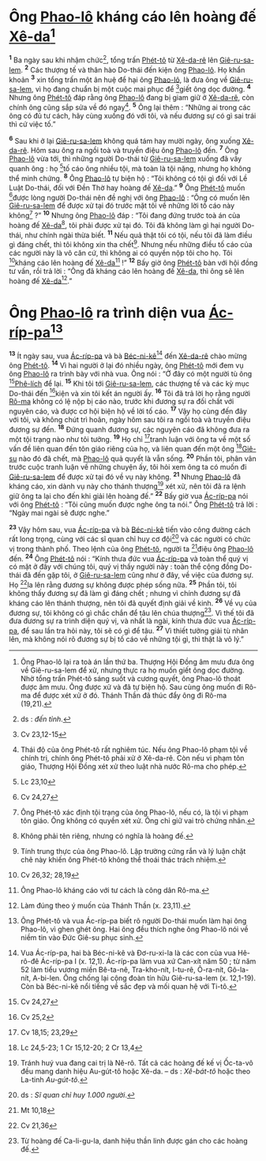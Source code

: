 # Ông [Phao-lô]() kháng cáo lên hoàng đế [Xê-da]()[^1]
<sup><b>1</b></sup> Ba ngày sau khi nhậm chức[^2], tổng trấn [Phét-tô]() từ [Xê-da-rê]() lên [Giê-ru-sa-lem](). <sup><b>2</b></sup> Các thượng tế và thân hào Do-thái đến kiện ông [Phao-lô](). Họ khẩn khoản <sup><b>3</b></sup> xin tổng trấn một ân huệ để hại ông [Phao-lô](), là đưa ông về [Giê-ru-sa-lem](), vì họ đang chuẩn bị một cuộc mai phục để [^1*]giết ông dọc đường. <sup><b>4</b></sup> Nhưng ông [Phét-tô]() đáp rằng ông [Phao-lô]() đang bị giam giữ ở [Xê-da-rê](), còn chính ông cũng sắp sửa về đó ngay[^3]. <sup><b>5</b></sup> Ông lại thêm : “Những ai trong các ông có đủ tư cách, hãy cùng xuống đó với tôi, và nếu đương sự có gì sai trái thì cứ việc tố.”

<sup><b>6</b></sup> Sau khi ở lại [Giê-ru-sa-lem]() không quá tám hay mười ngày, ông xuống [Xê-da-rê](). Hôm sau ông ra ngồi toà và truyền điệu ông [Phao-lô]() đến. <sup><b>7</b></sup> Ông [Phao-lô]() vừa tới, thì những người Do-thái từ [Giê-ru-sa-lem]() xuống đã vây quanh ông : họ [^2*]tố cáo ông nhiều tội, mà toàn là tội nặng, nhưng họ không thể minh chứng. <sup><b>8</b></sup> Ông [Phao-lô]() tự biện hộ : “Tôi không có tội gì đối với Lề Luật Do-thái, đối với Đền Thờ hay hoàng đế [Xê-da]().” <sup><b>9</b></sup> Ông [Phét-tô]() muốn [^3*]được lòng người Do-thái nên đề nghị với ông [Phao-lô]() : “Ông có muốn lên [Giê-ru-sa-lem]() để được xử tại đó trước mặt tôi về những lời tố cáo này không[^4] ?” <sup><b>10</b></sup> Nhưng ông [Phao-lô]() đáp : “Tôi đang đứng trước toà án của hoàng đế [Xê-da]()[^5], tôi phải được xử tại đó. Tôi đã không làm gì hại người Do-thái, như chính ngài thừa biết. <sup><b>11</b></sup> Nếu quả thật tôi có tội, nếu tôi đã làm điều gì đáng chết, thì tôi không xin tha chết[^6]. Nhưng nếu những điều tố cáo của các người này là vô căn cứ, thì không ai có quyền nộp tôi cho họ. Tôi [^4*]kháng cáo lên hoàng đế [Xê-da]()[^7] !” <sup><b>12</b></sup> Bấy giờ ông [Phét-tô]() bàn với hội đồng tư vấn, rồi trả lời : “Ông đã kháng cáo lên hoàng đế [Xê-da](), thì ông sẽ lên hoàng đế [Xê-da]()[^8].”


# Ông [Phao-lô]() ra trình diện vua [Ác-ríp-pa]()[^9]
<sup><b>13</b></sup> Ít ngày sau, vua [Ác-ríp-pa]() và bà [Béc-ni-kê]()[^10] đến [Xê-da-rê]() chào mừng ông [Phét-tô](). <sup><b>14</b></sup> Vì hai người ở lại đó nhiều ngày, ông [Phét-tô]() mới đem vụ ông [Phao-lô]() ra trình bày với nhà vua. Ông nói : “Ở đây có một người tù ông [^5*][Phê-lích]() để lại. <sup><b>15</b></sup> Khi tôi tới [Giê-ru-sa-lem](), các thượng tế và các kỳ mục Do-thái đến [^6*]kiện và xin tôi kết án người ấy. <sup><b>16</b></sup> Tôi đã trả lời họ rằng người [Rô-ma]() không có lệ nộp bị cáo nào, trước khi đương sự ra đối chất với nguyên cáo, và được cơ hội biện hộ về lời tố cáo. <sup><b>17</b></sup> Vậy họ cùng đến đây với tôi, và không chút trì hoãn, ngày hôm sau tôi ra ngồi toà và truyền điệu đương sự đến. <sup><b>18</b></sup> Đứng quanh đương sự, các nguyên cáo đã không đưa ra một tội trạng nào như tôi tưởng. <sup><b>19</b></sup> Họ chỉ [^7*]tranh luận với ông ta về một số vấn đề liên quan đến tôn giáo riêng của họ, và liên quan đến một ông [^8*][Giê-su]() nào đó đã chết, mà [Phao-lô]() quả quyết là vẫn sống. <sup><b>20</b></sup> Phần tôi, phân vân trước cuộc tranh luận về những chuyện ấy, tôi hỏi xem ông ta có muốn đi [Giê-ru-sa-lem]() để được xử tại đó về vụ này không. <sup><b>21</b></sup> Nhưng [Phao-lô]() đã kháng cáo, xin dành vụ này cho thánh thượng[^11] xét xử, nên tôi đã ra lệnh giữ ông ta lại cho đến khi giải lên hoàng đế.” <sup><b>22</b></sup> Bấy giờ vua [Ác-ríp-pa]() nói với ông [Phét-tô]() : “Tôi cũng muốn được nghe ông ta nói.” Ông [Phét-tô]() trả lời : “Ngày mai ngài sẽ được nghe.”

<sup><b>23</b></sup> Vậy hôm sau, vua [Ác-ríp-pa]() và bà [Béc-ni-kê]() tiến vào công đường cách rất long trọng, cùng với các sĩ quan chỉ huy cơ đội[^12] và các người có chức vị trong thành phố. Theo lệnh của ông [Phét-tô](), người ta [^9*]điệu ông [Phao-lô]() đến. <sup><b>24</b></sup> Ông [Phét-tô]() nói : “Kính thưa đức vua [Ác-ríp-pa]() và toàn thể quý vị có mặt ở đây với chúng tôi, quý vị thấy người này : toàn thể cộng đồng Do-thái đã đến gặp tôi, ở [Giê-ru-sa-lem]() cũng như ở đây, về việc của đương sự. Họ [^10*]la lên rằng đương sự không được phép sống nữa. <sup><b>25</b></sup> Phần tôi, tôi không thấy đương sự đã làm gì đáng chết ; nhưng vì chính đương sự đã kháng cáo lên thánh thượng, nên tôi đã quyết định giải về kinh. <sup><b>26</b></sup> Về vụ của đương sự, tôi không có gì chắc chắn để tâu lên chúa thượng[^13]. Vì thế tôi đã đưa đương sự ra trình diện quý vị, và nhất là ngài, kính thưa đức vua [Ác-ríp-pa](), để sau lần tra hỏi này, tôi sẽ có gì để tâu. <sup><b>27</b></sup> Vì thiết tưởng giải tù nhân lên, mà không nói rõ đương sự bị tố cáo về những tội gì, thì thật là vô lý.”

[^1]: Ông Phao-lô lại ra toà án lần thứ ba. Thượng Hội Đồng âm mưu đưa ông về Giê-ru-sa-lem để xử, nhưng thực ra họ muốn giết ông dọc đường. Nhờ tổng trấn Phét-tô sáng suốt và cương quyết, ông Phao-lô thoát được âm mưu. Ông được xử và đã tự biện hộ. Sau cùng ông muốn đi Rô-ma để được xét xử ở đó. Thánh Thần đã thúc đẩy ông đi Rô-ma (19,21).
[^2]: ds : *đến tỉnh*.
[^3]: Thái độ của ông Phét-tô rất nghiêm túc. Nếu ông Phao-lô phạm tội về chính trị, chính ông Phét-tô phải xử ở Xê-da-rê. Còn nếu vi phạm tôn giáo, Thượng Hội Đồng xét xử theo luật nhà nước Rô-ma cho phép.
[^4]: Ông Phét-tô xác định tội trạng của ông Phao-lô, nếu có, là tội vi phạm tôn giáo. Ông không có quyền xét xử. Ông chỉ giữ vai trò chứng nhân.
[^5]: Không phải tên riêng, nhưng có nghĩa là hoàng đế.
[^6]: Tính trung thực của ông Phao-lô. Lập trường cứng rắn và lý luận chặt chẽ này khiến ông Phét-tô không thể thoái thác trách nhiệm.
[^7]: Ông Phao-lô kháng cáo với tư cách là công dân Rô-ma.
[^8]: Làm đúng theo ý muốn của Thánh Thần (x. 23,11).
[^9]: Ông Phét-tô và vua Ác-ríp-pa biết rõ người Do-thái muốn làm hại ông Phao-lô, vì ghen ghét ông. Hai ông đều thích nghe ông Phao-lô nói về niềm tin vào Đức Giê-su phục sinh.
[^10]: Vua Ác-ríp-pa, hai bà Béc-ni-kê và Đơ-ru-xi-la là các con của vua Hê-rô-đê Ác-ríp-pa I (x. 12,1). Ác-ríp-pa làm vua xứ Can-xít năm 50 ; từ năm 52 làm tiểu vương miền Bê-ta-nê, Tra-kho-nít, I-tu-rê, Ô-ra-nít, Gô-la-nít, A-bi-len. Ông chống lại cộng đoàn tín hữu Giê-ru-sa-lem (x. 12,1-19). Còn bà Béc-ni-kê nổi tiếng về sắc đẹp và mối quan hệ với Ti-tô.
[^11]: Tránh huý vua đang cai trị là Nê-rô. Tất cả các hoàng đế kế vị Ốc-ta-vô đều mang danh hiệu Au-gút-tô hoặc Xê-da. – ds : *Xê-bát-tô* hoặc theo La-tinh *Au-gút-tô*.
[^12]: ds : *Sĩ quan chỉ huy 1.000 người*.
[^13]: Từ hoàng đế Ca-li-gu-la, danh hiệu thần linh được gán cho các hoàng đế.
[^1*]: Cv 23,12-15
[^2*]: Lc 23,10
[^3*]: Cv 24,27
[^4*]: Cv 26,32; 28,19
[^5*]: Cv 24,27
[^6*]: Cv 25,2
[^7*]: Cv 18,15; 23,29
[^8*]: Lc 24,5-23; 1 Cr 15,12-20; 2  Cr 13,4
[^9*]: Mt 10,18
[^10*]: Cv 21,36